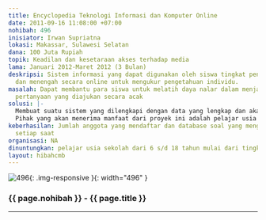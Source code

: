 ```yaml
---
title: Encyclopedia Teknologi Informasi dan Komputer Online
date: 2011-09-16 11:08:00 +07:00
nohibah: 496
inisiator: Irwan Supriatna
lokasi: Makassar, Sulawesi Selatan
dana: 100 Juta Rupiah
topik: Keadilan dan kesetaraan akses terhadap media
lama: Januari 2012-Maret 2012 (3 Bulan)
deskripsi: Sistem informasi yang dapat digunakan oleh siswa tingkat pendidikan dasar
  dan menengah secara online untuk mengukur pengetahuan individu.
masalah: Dapat membantu para siswa untuk melatih daya nalar dalam menjawab setiap
  pertanyaan yang diajukan secara acak
solusi: |-
  Membuat suatu sistem yang dilengkapi dengan data yang lengkap dan akan terupdate setiap saat.
  Pihak yang akan menerima manfaat dari proyek ini adalah pelajar usia sekolah dari 6 s/d 18 tahun mulai dari tingkat SD sampai SMU seluruh Indonesia.
keberhasilan: Jumlah anggota yang mendaftar dan database soal yang mengalami penambahan
  setiap saat
organisasi: NA
dinuntungkan: pelajar usia sekolah dari 6 s/d 18 tahun mulai dari tingkat SD sampai SMU seluruh Indonesia
layout: hibahcmb
---
```


![496](/static/img/hibahcmb/496.png){: .img-responsive }{: width="496" }

### {{ page.nohibah }} - {{ page.title }}

---
